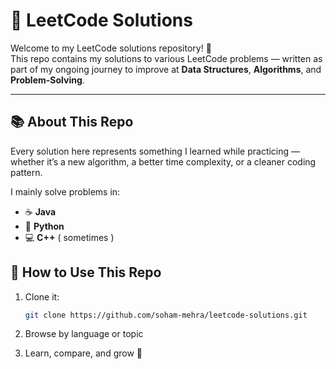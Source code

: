 # 🧠 LeetCode Solutions

Welcome to my LeetCode solutions repository! 🌱  
This repo contains my solutions to various LeetCode problems — written as part of my ongoing journey to improve at **Data Structures**, **Algorithms**, and **Problem-Solving**.

---

## 📚 About This Repo
Every solution here represents something I learned while practicing — whether it’s a new algorithm, a better time complexity, or a cleaner coding pattern.

I mainly solve problems in:
- ☕ **Java** 
- 🐍 **Python**
- 💻 **C++** ( sometimes )


## 🌟 How to Use This Repo
1. Clone it:
   ```bash
   git clone https://github.com/soham-mehra/leetcode-solutions.git

2. Browse by language or topic

3. Learn, compare, and grow 🚀
